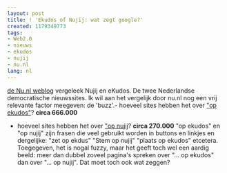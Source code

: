 ```yaml
---
layout: post
title: ! 'Ekudos of Nujij: wat zegt google?'
created: 1179349773
tags:
- Web2.0
- nieuws
- ekudos
- nujij
- nu.nl
lang: nl
---
```

[de Nu.nl weblog](http://nu.web-log.nl/nu/2007/05/vergelijking_nu.html) vergeleek Nujij en eKudos. De twee Nederlandse democratische nieuwssites. Ik wil aan het vergelijk door nu.nl nog een vrij relevante factor meegeven: de 'buzz'.- hoeveel sites hebben het over ["op ekudos"](http://www.google.nl/search?hl=nl&q=%22op+ekudos%22&btnG=Zoeken&meta=)? **circa 666.000**
- hoeveel sites hebben het over ["op nujij](http://www.google.nl/search?hl=nl&q=%22op+nujij%22+-site%3Anujij.nl&btnG=Zoeken&meta=)? **circa 270.000**
"op ekudos" en "op nujij" zijn frasen die veel gebruikt worden in buttons en linkjes en dergelijke: "zet op ekdus" "Stem op nujij" "plaats op ekudos" etcetera. Toegegeven, het is nogal fuzzy, maar het geeft toch wel een aardig beeld: meer dan dubbel zoveel pagina's spreken over "... op ekudos" dan over "... op nujij". Dat moet toch ook wat zeggen?
